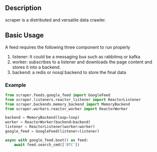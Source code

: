## Description
scraper is a distributed and versatile data crawler.

## Basic Usage
A feed requires the following three component to run properly
1. listener: It could be a messaging bus such as rabbitmq or kafka 
2. worker: subscribes to a listener and downloads the page content and stores it into a backend.
3. backend: a redis or nosql backend to store the final data

### Example 
```python
from scraper.feeds.google_feed import GoogleFeed
from scraper.listeners.reactor_listener import ReactorListener
from scraper.backends.memory_backend import MemoryBackend
from scraper.workers.reactor_worker import ReactorWorker

backend = MemoryBackend(loop=loop)
worker = ReactorWorker(backend=backend)
listener = ReactorListener(worker=worker)
google_feed = GoogleFeed(listener=listener)

async with google_feed.boot() as feed:
    await feed.search_cmd(['BTC'])
